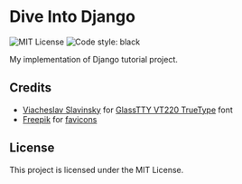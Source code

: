# Dive Into Django
![MIT License](https://img.shields.io/github/license/JustKappaMan/Dive-Into-Django)
![Code style: black](https://img.shields.io/badge/code%20style-black-black)

My implementation of Django tutorial project.

## Credits
* [Viacheslav Slavinsky](https://github.com/svofski) for [GlassTTY VT220 TrueType](http://sensi.org/~svo/glasstty) font
* [Freepik](https://www.flaticon.com/authors/freepik) for [favicons](https://www.flaticon.com/free-icon/binary-code_2742024)

## License
This project is licensed under the MIT License.
